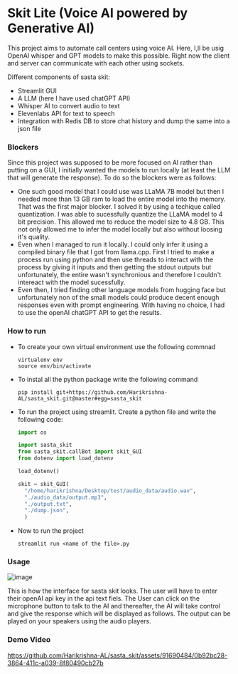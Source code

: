 # Skit Lite (Voice AI powered by Generative AI)

This project aims to automate call centers using voice AI. Here, I,ll be usig OpenAI whisper and GPT models to make this possible. Right now the client and server can communicate with each other using sockets.

Different components of sasta skit:
<ul>
  <li>Streamlit GUI</li>
  <li>A LLM (here I have used chatGPT API)</li>
  <li>Whisper AI to convert audio to text</li>
  <li>Elevenlabs API for text to speech</li>
  <li>Integration with Redis DB to store chat history and dump the same into a json file</li>
</ul>

### Blockers
Since this project was supposed to be more focused on AI rather than putting on a GUI, I initially wanted the models to run locally (at least the LLM that will generate the response). To do so the blockers were as follows:
- One such good model that I could use was LLaMA 7B model but then I needed more than 13 GB ram to load the entire model into the memory. That was the first major blocker. I solved it by using a techique called quantization. I was able to sucessfully quantize the LLaMA model to 4 bit precision. This allowed me to reduce the model size to 4.8 GB. This not only allowed me to infer the model locally but also without loosing it's quality.
- Even when I managed to run it locally. I could only infer it using a compiled binary file that I got from llama.cpp. First I tried to make a process run using python and then use threads to interact with the process by giving it inputs and then getting the stdout outputs but unfortunately, the entire wasn't synchronious and therefore I couldn't intereact with the model sucessfully.
- Even then, I tried finding other language models from hugging face but unfortunately non of the small models could produce decent enough responses even with prompt engineering. With having no choice, I had to use the openAI chatGPT API to get the results.
### How to run
- To create your own virtual environment use the following commnad
  ```shell
  virtualenv env
  source env/bin/activate
  ```
- To instal all the python package write the following command
  ```shell
  pip install git+https://github.com/Harikrishna-AL/sasta_skit.git@master#egg=sasta_skit
  ```
- To run the project using streamlit.
  Create a python file and write the following code:
  ```python
  import os

  import sasta_skit
  from sasta_skit.callBot import skit_GUI
  from dotenv import load_dotenv

  load_dotenv()

  skit = skit_GUI(
    "/home/harikrishna/Desktop/test/audio_data/audio.wav",
    "./audio_data/output.mp3",
    "./output.txt",
    "./dump.json",
    )

  ```
- Now to run the project 

  ```shell
  streamlit run <name of the file>.py
  ```
### Usage

  ![image](https://github.com/Harikrishna-AL/sasta_skit/assets/91690484/3e76604a-dd9b-499a-99ac-d05c6084a298)
  
  This is how the interface for sasta skit looks. The user will have to enter their openAI api key in the api text fiels. The User can click on the microphone button to talk to the AI and thereafter, the AI will take control and give the response which will be displayed as follows. The output can be played on your speakers using the audio players.
  
### Demo Video

https://github.com/Harikrishna-AL/sasta_skit/assets/91690484/0b92bc28-3864-411c-a039-8f80490cb27b
